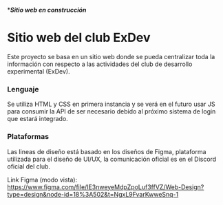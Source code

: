 ****Sitio web en construcción***
# Sitio web del club ExDev
 Este proyecto se basa en un sitio web donde se pueda centralizar toda la información con respecto a las actividades del club de desarrollo experimental (ExDev).

### Lenguaje
 Se utiliza HTML y CSS en primera instancia y se verá en el futuro usar JS para consumir la API de ser necesario debido al próximo sistema de login que estará integrado.

### Plataformas
 Las lineas de diseño está basado en los diseños de Figma, plataforma utilizada para el diseño de UI/UX, la comunicación oficial es en el Discord oficial del club.

 Link Figma (modo vista): https://www.figma.com/file/IE3nweyeMdpZpoLuf3ffVZ/Web-Design?type=design&node-id=18%3A502&t=NgxL9FvarKwweSnq-1 
